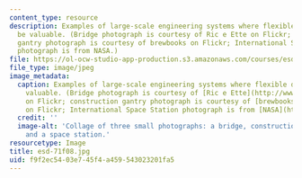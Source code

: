 ```yaml
---
content_type: resource
description: Examples of large-scale engineering systems where flexible design can
  be valuable. (Bridge photograph is courtesy of Ric e Ette on Flickr; construction
  gantry photograph is courtesy of brewbooks on Flickr; International Space Station
  photograph is from NASA.)
file: https://ol-ocw-studio-app-production.s3.amazonaws.com/courses/esd-71-engineering-systems-analysis-for-design-fall-2008/f9f2ec5403e745f4a459543023201fa5_esd-71f08.jpg
file_type: image/jpeg
image_metadata:
  caption: Examples of large-scale engineering systems where flexible design can be
    valuable. (Bridge photograph is courtesy of [Ric e Ette](http://www.flickr.com/photos/ricardo_ferreira/2085996544/)
    on Flickr; construction gantry photograph is courtesy of [brewbooks](http://www.flickr.com/photos/brewbooks/335944629/)
    on Flickr; International Space Station photograph is from [NASA](http://www.nasa.gov/centers/glenn/home/index.html#.U8y1EfmSzS4).)
  credit: ''
  image-alt: 'Collage of three small photographs: a bridge, construction equipment,
    and a space station.'
resourcetype: Image
title: esd-71f08.jpg
uid: f9f2ec54-03e7-45f4-a459-543023201fa5
---
```


